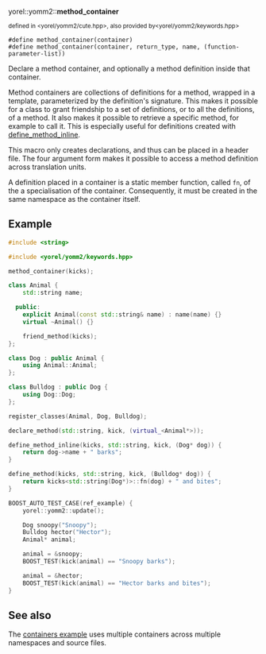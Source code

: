yorel::yomm2::**method_container**




<sub>defined in <yorel/yomm2/cute.hpp>, also provided by<yorel/yomm2/keywords.hpp></sub>

```
#define method_container(container)
#define method_container(container, return_type, name, (function-parameter-list))
```

Declare a method container, and optionally a method definition inside that
container.

Method containers are collections of definitions for a method, wrapped in a
template, parameterized by the definition's signature. This makes it possible
for a class to grant friendship to a set of definitions, or to all the
definitions, of a method. It also makes it possible to retrieve a specific
method, for example to call it. This is especially useful for definitions
created with [define_method_inline](/yomm2/reference/define_method_inline.html).

This macro only creates declarations, and thus can be placed in a header
file. The four argument form makes it possible to access a method definition
across translation units.

A definition placed in a container is a static member function, called `fn`,
of the a specialisation of the container. Consequently, it must be created in
the same namespace as the container itself.

## Example


```c++
#include <string>

#include <yorel/yomm2/keywords.hpp>

method_container(kicks);

class Animal {
    std::string name;

  public:
    explicit Animal(const std::string& name) : name(name) {}
    virtual ~Animal() {}

    friend_method(kicks);
};

class Dog : public Animal {
    using Animal::Animal;
};

class Bulldog : public Dog {
    using Dog::Dog;
};

register_classes(Animal, Dog, Bulldog);

declare_method(std::string, kick, (virtual_<Animal*>));

define_method_inline(kicks, std::string, kick, (Dog* dog)) {
    return dog->name + " barks";
}

define_method(kicks, std::string, kick, (Bulldog* dog)) {
    return kicks<std::string(Dog*)>::fn(dog) + " and bites";
}

BOOST_AUTO_TEST_CASE(ref_example) {
    yorel::yomm2::update();

    Dog snoopy("Snoopy");
    Bulldog hector("Hector");
    Animal* animal;

    animal = &snoopy;
    BOOST_TEST(kick(animal) == "Snoopy barks");

    animal = &hector;
    BOOST_TEST(kick(animal) == "Hector barks and bites");
}
```


## See also

The [containers example](https://github.com/jll63/yomm2/examples/containers) uses
multiple containers across multiple namespaces and source files.



